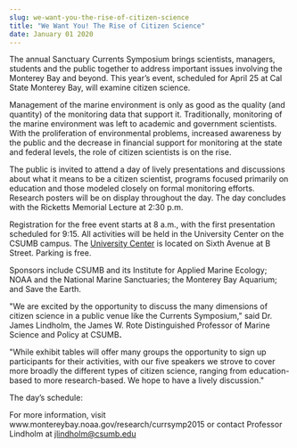 ```yaml
---
slug: we-want-you-the-rise-of-citizen-science
title: "We Want You! The Rise of Citizen Science"
date: January 01 2020
---
```


<p>The annual Sanctuary Currents Symposium brings scientists, managers, students and the public together to address important issues involving the Monterey Bay and beyond. This year’s event, scheduled for April 25 at Cal State Monterey Bay, will examine citizen science.</p><p>Management of the marine environment is only as good as the quality &#40;and quantity&#41; of the monitoring data that support it. Traditionally, monitoring of the marine environment was left to academic and government scientists. With the proliferation of environmental problems, increased awareness by the public and the decrease in financial support for monitoring at the state and federal levels, the role of citizen scientists is on the rise.
</p><p>The public is invited to attend a day of lively presentations and discussions about what it means to be a citizen scientist, programs focused primarily on education and those modeled closely on formal monitoring efforts. Research posters will be on display throughout the day. The day concludes with the Ricketts Memorial Lecture at 2:30 p.m.
</p><p>Registration for the free event starts at 8 a.m., with the first presentation scheduled for 9:15. All activities will be held in the University Center on the CSUMB campus. The <a href="https://csumb.edu/sites/default/files/images/st&#45;block&#45;120&#45;1427236482723&#45;raw&#45;universitycenter.pdf">University Center</a> is located on Sixth Avenue at B Street. Parking is free.
</p><p>Sponsors include CSUMB and its Institute for Applied Marine Ecology; NOAA and the National Marine Sanctuaries; the Monterey Bay Aquarium; and Save the Earth.
</p><p>"We are excited by the opportunity to discuss the many dimensions of citizen science in a public venue like the Currents Symposium," said Dr. James Lindholm, the James W. Rote Distinguished Professor of Marine Science and Policy at CSUMB<strong>.</strong>
</p><p>"While exhibit tables will offer many groups the opportunity to sign up participants for their activities, with our five speakers we strove to cover more broadly the different types of citizen science, ranging from education&#45;based to more research&#45;based. We hope to have a lively discussion."
</p><p>The day’s schedule:
</p><p>For more information, visit www.montereybay.noaa.gov/research/currsymp2015 or contact Professor Lindholm at <a href="&#109;&#97;&#x69;&#x6c;&#x74;&#111;&#58;&#106;&#x6c;&#x69;n&#100;&#104;&#x6f;&#x6c;m&#64;&#99;&#x73;&#x75;&#x6d;&#98;&#46;&#x65;&#x64;&#x75;">jlindholm@csumb.edu</a>
</p>
